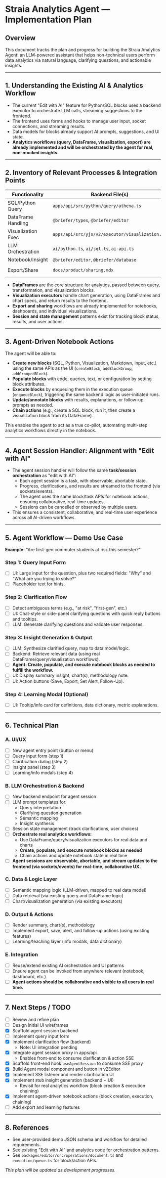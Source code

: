 # Straia Analytics Agent — Implementation Plan

## Overview
This document tracks the plan and progress for building the Straia Analytics Agent: an LLM-powered assistant that helps non-technical users perform data analytics via natural language, clarifying questions, and actionable insights.

---

## 1. Understanding the Existing AI & Analytics Workflow
- The current "Edit with AI" feature for Python/SQL blocks uses a backend executor to orchestrate LLM calls, streaming suggestions to the frontend.
- The frontend uses forms and hooks to manage user input, socket connections, and streaming results.
- Data models for blocks already support AI prompts, suggestions, and UI state.
- **Analytics workflows (query, DataFrame, visualization, export) are already implemented and will be orchestrated by the agent for real, non-mocked insights.**

---

## 2. Inventory of Relevant Processes & Integration Points

| Functionality         | Backend File(s)                                      | Frontend File(s)                                         |
|----------------------|------------------------------------------------------|----------------------------------------------------------|
| SQL/Python Query     | `apps/api/src/python/query/athena.ts`                | `customBlocks/sql/`, `customBlocks/python/`              |
| DataFrame Handling   | `@briefer/types`, `@briefer/editor`                  | `customBlocks/visualization/`, `visualizationV2/`        |
| Visualization Exec   | `apps/api/src/yjs/v2/executor/visualization.ts`      | `customBlocks/visualization/index.tsx`                   |
| LLM Orchestration    | `ai/python.ts`, `ai/sql.ts`, `ai-api.ts`             | `EditWithAIForm.tsx`, `useAI.ts`                         |
| Notebook/Insight     | `@briefer/editor`, `@briefer/database`               | `v2Editor/`, `Notebook/`, `Dashboard/`                   |
| Export/Share         | `docs/product/sharing.mdx`                           | `VisualizationView.tsx`, `visualizationV2/VisualizationView.tsx` |

- **DataFrames** are the core structure for analytics, passed between query, transformation, and visualization blocks.
- **Visualization executors** handle chart generation, using DataFrames and chart specs, and return results to the frontend.
- **Export and sharing** workflows are already implemented for notebooks, dashboards, and individual visualizations.
- **Session and state management** patterns exist for tracking block status, results, and user actions.

---

## 3. Agent-Driven Notebook Actions

The agent will be able to:
- **Create new blocks** (SQL, Python, Visualization, Markdown, Input, etc.) using the same APIs as the UI (`createBlock`, `addBlockGroup`, `addGroupedBlock`).
- **Populate blocks** with code, queries, text, or configuration by setting block attributes.
- **Execute blocks** by enqueuing them in the execution queue (`enqueueBlock`), triggering the same backend logic as user-initiated runs.
- **Update/annotate blocks** with results, explanations, or follow-up prompts as needed.
- **Chain actions** (e.g., create a SQL block, run it, then create a visualization block from its DataFrame).

This enables the agent to act as a true co-pilot, automating multi-step analytics workflows directly in the notebook.

---

## 4. Agent Session Handler: Alignment with "Edit with AI"

- The agent session handler will follow the same **task/session orchestration** as "edit with AI":
  - Each agent session is a task, with observable, abortable state.
  - Progress, clarifications, and results are streamed to the frontend (via sockets/events).
  - The agent uses the same block/task APIs for notebook actions, ensuring collaborative, real-time updates.
  - Sessions can be cancelled or observed by multiple users.
- This ensures a consistent, collaborative, and real-time user experience across all AI-driven workflows.

---

## 5. Agent Workflow — Demo Use Case
**Example:** "Are first-gen commuter students at risk this semester?"

### Step 1: Query Input Form
- [ ] UI: Large input for the question, plus two required fields: "Why" and "What are you trying to solve?"
- [ ] Placeholder text for hints.

### Step 2: Clarification Flow
- [ ] Detect ambiguous terms (e.g., "at risk", "first-gen", etc.)
- [ ] UI: Chat-style or side-panel clarifying questions with quick reply buttons and tooltips.
- [ ] LLM: Generate clarifying questions and validate user responses.

### Step 3: Insight Generation & Output
- [ ] LLM: Synthesize clarified query, map to data model/logic.
- [ ] Backend: Retrieve relevant data (using real DataFrame/query/visualization workflows).
- [ ] **Agent: Create, populate, and execute notebook blocks as needed to fulfill the workflow.**
- [ ] UI: Display summary insight, chart(s), methodology note.
- [ ] UI: Action buttons (Save, Export, Set Alert, Follow-Up).

### Step 4: Learning Modal (Optional)
- [ ] UI: Tooltip/info card for definitions, data dictionary, metric explanations.

---

## 6. Technical Plan

### A. UI/UX
- [ ] New agent entry point (button or menu)
- [ ] Query input form (step 1)
- [ ] Clarification dialog (step 2)
- [ ] Insight panel (step 3)
- [ ] Learning/info modals (step 4)

### B. LLM Orchestration & Backend
- [ ] New backend endpoint for agent session
- [ ] LLM prompt templates for:
    - Query interpretation
    - Clarifying question generation
    - Semantic mapping
    - Insight synthesis
- [ ] Session state management (track clarifications, user choices)
- [ ] **Orchestrate real analytics workflows:**
    - Use DataFrame/query/visualization executors for real data and charts
    - **Create, populate, and execute notebook blocks as needed**
    - Chain actions and update notebook state in real time
- [ ] **Agent sessions are observable, abortable, and stream updates to the frontend (via sockets/events) for real-time, collaborative UX.**

### C. Data & Logic Layer
- [ ] Semantic mapping logic (LLM-driven, mapped to real data model)
- [ ] Data retrieval (via existing query and DataFrame logic)
- [ ] Chart/visualization generation (via existing executors)

### D. Output & Actions
- [ ] Render summary, chart(s), methodology
- [ ] Implement export, save, alert, and follow-up actions (using existing features)
- [ ] Learning/teaching layer (info modals, data dictionary)

### E. Integration
- [ ] Reuse/extend existing AI orchestration and UI patterns
- [ ] Ensure agent can be invoked from anywhere relevant (notebook, dashboard, etc.)
- [ ] **Agent actions should be collaborative and visible to all users in real time.**

---

## 7. Next Steps / TODO
- [ ] Review and refine plan
- [ ] Design initial UI wireframes
- [x] Scaffold agent session backend
- [ ] Implement query input form
- [x] Implement clarification flow (backend)
  - Note: UI integration pending
- [x] Integrate agent session proxy in apps/api
  - Enables front-end to consume clarification & action SSE
- [x] Scaffold front-end hook `useAgentSession` to consume SSE proxy
- [x] Build Agent modal component and button in v2Editor
- [x] Implement SSE listener and render clarification UI
- [x] Implement stub insight generation (backend + UI)
  - Revisit for real analytics workflow (block creation & execution chaining)
- [x] Implement agent-driven notebook actions (block creation, execution, chaining)
- [ ] Add export and learning features

---

## 8. References
- See user-provided demo JSON schema and workflow for detailed requirements.
- See existing "Edit with AI" and analytics code for orchestration patterns.
- See `packages/editor/src/operations/document.ts` and `execution/queue.ts` for block/action APIs.


*This plan will be updated as development progresses.* 
